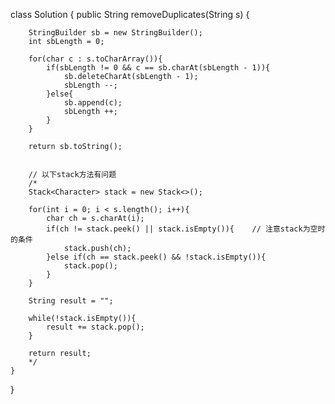 class Solution {
    public String removeDuplicates(String s) {
       
        StringBuilder sb = new StringBuilder();
        int sbLength = 0;
        
        for(char c : s.toCharArray()){
            if(sbLength != 0 && c == sb.charAt(sbLength - 1)){
                sb.deleteCharAt(sbLength - 1);
                sbLength --;
            }else{
                sb.append(c);
                sbLength ++;
            }
        }
        
        return sb.toString();
        
        
        // 以下stack方法有问题
        /*
        Stack<Character> stack = new Stack<>();
        
        for(int i = 0; i < s.length(); i++){
            char ch = s.charAt(i);
            if(ch != stack.peek() || stack.isEmpty()){    // 注意stack为空时的条件
                stack.push(ch);
            }else if(ch == stack.peek() && !stack.isEmpty()){
                stack.pop();
            }
        }
        
        String result = "";
        
        while(!stack.isEmpty()){
            result += stack.pop();
        }
    
        return result;
        */
    }
    
}